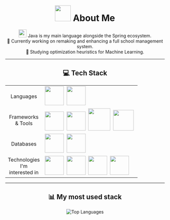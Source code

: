 <div align="center">
    <h1><img src="https://cdn.jsdelivr.net/gh/devicons/devicon/icons/linux/linux-original.svg" height="50"/> About Me</h1>
    <p>
        <img src="https://cdn.jsdelivr.net/gh/devicons/devicon/icons/java/java-original.svg" height="25"/> Java is my main language alongside the Spring ecosystem.
        <br>🔭 Currently working on remaking and enhancing a full school management system.
        <br>🌱 Studying optimization heuristics for Machine Learning.
    </p>
</div>

---

<div align="center">
    <h2>💻 Tech Stack</h2>
    <table>
        <tr>
            <td align="center" width="100">Languages</td>
            <td>
                <img src="https://cdn.jsdelivr.net/gh/devicons/devicon/icons/kotlin/kotlin-original.svg" height="60" />&nbsp;
                <img src="https://cdn.jsdelivr.net/gh/devicons/devicon/icons/python/python-original.svg" height="60" />&nbsp;
            </td>
        </tr>
        <tr>
            <td align="center" width="100">Frameworks & Tools</td>
            <td>
                <img src="https://cdn.jsdelivr.net/gh/devicons/devicon/icons/spring/spring-original.svg" height="60" />&nbsp;
                <img src="https://cdn.jsdelivr.net/gh/devicons/devicon/icons/svelte/svelte-original.svg" height="60" />&nbsp;
                <img src="https://cdn.jsdelivr.net/gh/devicons/devicon/icons/docker/docker-original-wordmark.svg" height="70" />&nbsp;
                <img src="https://cdn.jsdelivr.net/gh/devicons/devicon@latest/icons/archlinux/archlinux-original.svg" height="65"/>&nbsp;
            </td>
        </tr>
        <tr>
            <td align="center" width="100">Databases</td>
            <td>
                <img src="https://cdn.jsdelivr.net/gh/devicons/devicon/icons/postgresql/postgresql-original.svg" height="60" />&nbsp;
                <img src="https://cdn.jsdelivr.net/gh/devicons/devicon/icons/redis/redis-original.svg" height="60"/>
            </td>
        </tr>
        <tr>
            <td align="center" width="100">Technologies I'm interested in</td>
            <td>
                <img src="https://cdn.jsdelivr.net/gh/devicons/devicon@latest/icons/gitlab/gitlab-original.svg" height="60" />&nbsp;
                <img src="https://cdn.jsdelivr.net/gh/devicons/devicon/icons/pytorch/pytorch-original.svg" height="60"/>&nbsp;
                <img src="https://cdn.jsdelivr.net/gh/devicons/devicon/icons/go/go-original.svg" height="60"/>&nbsp;
                <img src="https://cdn.jsdelivr.net/gh/devicons/devicon/icons/amazonwebservices/amazonwebservices-original-wordmark.svg" height="60"/>&nbsp;
                <!-- <img src="https://cdn.jsdelivr.net/gh/devicons/devicon@latest/icons/kubernetes/kubernetes-original.svg" height="60"/>&nbsp;
                <img src="https://cdn.jsdelivr.net/gh/devicons/devicon@latest/icons/rust/rust-original.svg" height="65" /> -->
            </td>
        </tr>
    </table>
</div>

---

<div align="center">
    <h2>📊 My most used stack</h2>
    <img src="https://github-readme-stats.vercel.app/api/top-langs/?username=DanteDeLordran&theme=tokyonight&hide_border=false&include_all_commits=false&count_private=false&layout=donut-vertical" alt="Top Languages"/>
</div>

